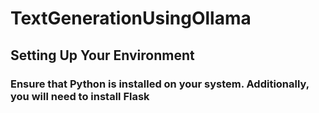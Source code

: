 # TextGenerationUsingOllama

## Setting Up Your Environment
### Ensure that Python is installed on your system. Additionally, you will need to install Flask
